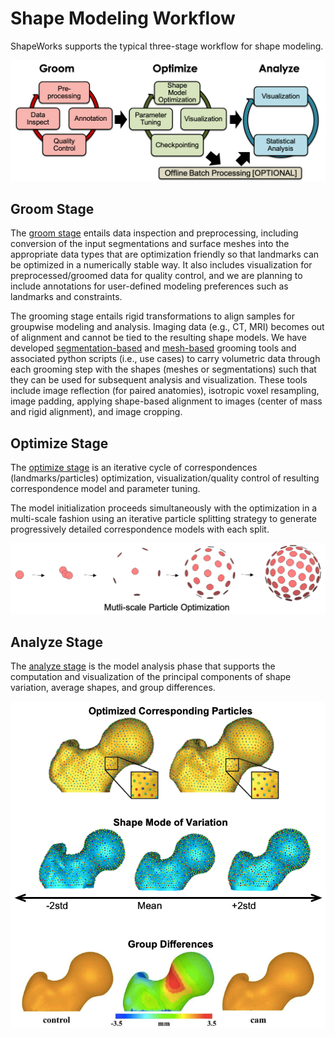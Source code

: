 # Shape Modeling Workflow


ShapeWorks supports the typical three-stage workflow for shape modeling. 

![ShapeWorks Workflow](../img/getting-started/workflow.png)


## Groom Stage


The [groom stage](../workflow/groom.md) entails data inspection and preprocessing, including conversion of the input segmentations and surface meshes into the appropriate data types that are optimization friendly so that landmarks can be optimized in a numerically stable way. It also includes visualization for preprocessed/groomed data for quality control, and we are planning to include annotations for user-defined modeling preferences such as landmarks and constraints.

The grooming stage entails rigid transformations to align samples for groupwise modeling and analysis. Imaging data (e.g., CT, MRI) becomes out of alignment and cannot be tied to the resulting shape models. We have developed [segmentation-based](../use-cases/segmentation-based/left-atrium.md) and [mesh-based](../use-cases/constraint-based/femur-cutting-planes.md) grooming tools and associated python scripts (i.e., use cases) to carry volumetric data through each grooming step with the shapes (meshes or segmentations) such that they can be used for subsequent analysis and visualization. These tools include image reflection (for paired anatomies), isotropic voxel resampling, image padding, applying shape-based alignment to images (center of mass and rigid alignment), and image cropping.

## Optimize Stage


The [optimize stage](../workflow/optimize.md) is an iterative cycle of correspondences (landmarks/particles) optimization, visualization/quality control of resulting correspondence model and parameter tuning. 


The model initialization proceeds simultaneously with the optimization in a multi-scale fashion using an iterative particle splitting strategy to generate progressively detailed correspondence models with each split.

![Multi-scale particles optimization](../img/getting-started/multiscale.png)


## Analyze Stage


The [analyze stage](../workflow/analyze.md) is the model analysis phase that supports the computation and visualization of the principal components of shape variation, average shapes, and group differences. 

![Analyze](../img/getting-started/analyze-vert.png)
